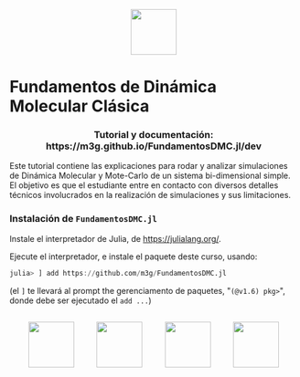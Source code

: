 

<p align=center>
<img height=80px src=https://user-images.githubusercontent.com/5021636/124803389-6bcd3680-df2f-11eb-8e97-2d38defa015f.png>
</p>

# Fundamentos de Dinámica Molecular Clásica

<center><h3>Tutorial y documentación: https://m3g.github.io/FundamentosDMC.jl/dev</h3></center>

Este tutorial contiene las explicaciones para rodar y analizar simulaciones de Dinámica Molecular y Mote-Carlo de un sistema bi-dimensional simple. El objetivo es que el estudiante entre en contacto con diversos detalles técnicos involucrados en la realización de simulaciones y sus limitaciones.

### Instalación de `FundamentosDMC.jl`

Instale el interpretador de Julia, de https://julialang.org/.

Ejecute el interpretador, e instale el paquete deste curso, usando:
```julia
julia> ] add https://github.com/m3g/FundamentosDMC.jl
```
(el `]` te llevará al prompt the gerenciamento de paquetes, "`(@v1.6) pkg>`", donde debe ser ejecutado el `add ...`)

##
<p align=center>
<img height=80px src=https://user-images.githubusercontent.com/5021636/124803402-7091ea80-df2f-11eb-8307-1305ac0d1d9a.png>
&nbsp;&nbsp;&nbsp;&nbsp;&nbsp;&nbsp;&nbsp;&nbsp;
<img height=80px src=https://user-images.githubusercontent.com/31046348/119070689-e0b7d180-b9be-11eb-8da8-ce2fb70b6c9a.png>
&nbsp;&nbsp;&nbsp;&nbsp;&nbsp;&nbsp;&nbsp;&nbsp;
<img height=80px src=https://user-images.githubusercontent.com/31046348/119070703-e6151c00-b9be-11eb-9dae-23e5ffd4aefa.png>
&nbsp;&nbsp;&nbsp;&nbsp;&nbsp;&nbsp;&nbsp;&nbsp;
<img height=80px src=https://user-images.githubusercontent.com/31046348/119070710-e9a8a300-b9be-11eb-9528-445cd28df6f3.png>
</p>
